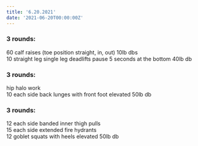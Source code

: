 ```yaml
---
title: '6.20.2021'
date: '2021-06-20T00:00:00Z'
---
```


### 3 rounds:  
60 calf raises (toe position straight, in, out) 10lb dbs        
10 straight leg single leg deadlifts pause 5 seconds at the bottom 40lb db                    
  
### 3 rounds:  
hip halo work                  
10 each side back lunges with front foot elevated 50lb db              

### 3 rounds:  
12 each side banded inner thigh pulls        
15 each side extended fire hydrants       
12 goblet squats with heels elevated 50lb db               